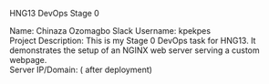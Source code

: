 HNG13 DevOps Stage 0

Name: Chinaza Ozomagbo
Slack Username: kpekpes  
Project Description: This is my Stage 0 DevOps task for HNG13. It demonstrates the setup of an NGINX web server serving a custom webpage.  
Server IP/Domain: ( after deployment)

